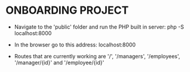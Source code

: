 # ONBOARDING PROJECT

- Navigate to the 'public' folder and run the PHP built in server: php -S localhost:8000

- In the browser go to this address: localhost:8000

- Routes that are currently working are '/', '/managers', '/employees', '/manager/{id}' and '/employee/{id}'